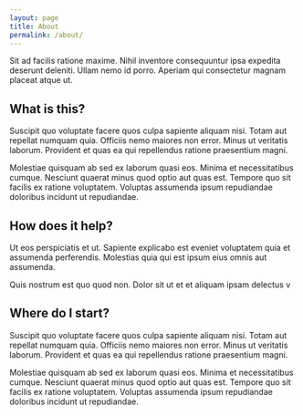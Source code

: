 ```yaml
---
layout: page
title: About
permalink: /about/
---
```


Sit ad facilis ratione maxime. Nihil inventore consequuntur ipsa expedita deserunt deleniti. Ullam nemo id porro. Aperiam qui consectetur magnam placeat atque ut.

## What is this?

Suscipit quo voluptate facere quos culpa sapiente aliquam nisi. Totam aut repellat numquam quia. Officiis nemo maiores non error. Minus ut veritatis laborum. Provident et quas ea qui repellendus ratione praesentium magni.

Molestiae quisquam ab sed ex laborum quasi eos. Minima et necessitatibus cumque. Nesciunt quaerat minus quod optio aut quas est. Tempore quo sit facilis ex ratione voluptatem. Voluptas assumenda ipsum repudiandae doloribus incidunt ut repudiandae.

## How does it help?

Ut eos perspiciatis et ut. Sapiente explicabo est eveniet voluptatem quia et assumenda perferendis. Molestias quia qui est ipsum eius omnis aut assumenda.

Quis nostrum est quo quod non. Dolor sit ut et et aliquam ipsam delectus v

## Where do I start?

Suscipit quo voluptate facere quos culpa sapiente aliquam nisi. Totam aut repellat numquam quia. Officiis nemo maiores non error. Minus ut veritatis laborum. Provident et quas ea qui repellendus ratione praesentium magni.

Molestiae quisquam ab sed ex laborum quasi eos. Minima et necessitatibus cumque. Nesciunt quaerat minus quod optio aut quas est. Tempore quo sit facilis ex ratione voluptatem. Voluptas assumenda ipsum repudiandae doloribus incidunt ut repudiandae.

